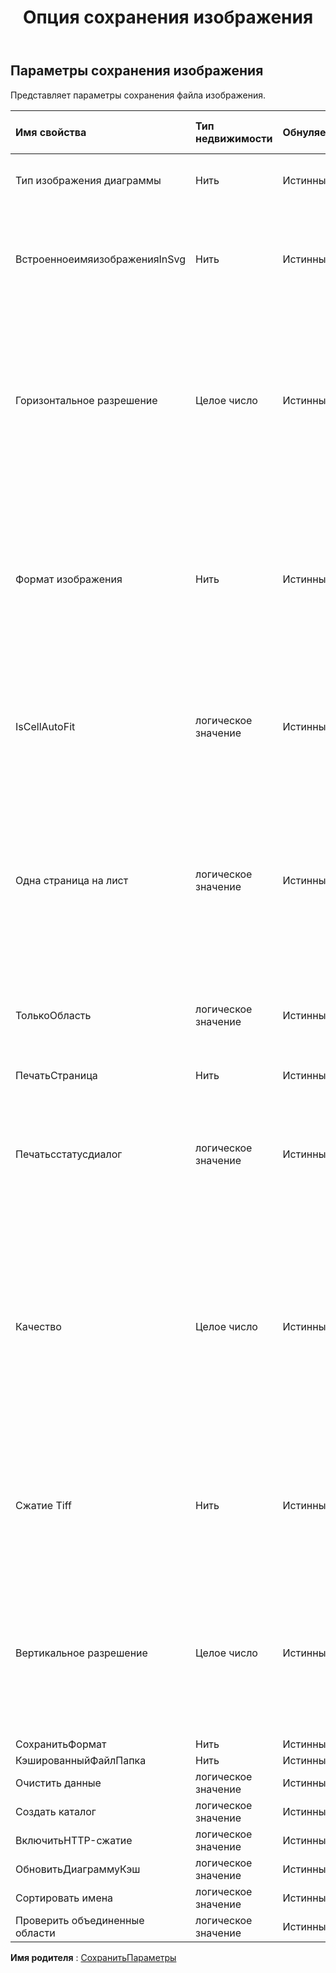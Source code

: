 ﻿---
title: Опция сохранения изображения
second_title: Aspose.Cells Cloud Documen
type: docs
url: /ru/specification/model/imagesaveoptions/
description: "Aspose.Cells Спецификация облачной модели: ImageSaveOptions. Легко обрабатывайте Excel и другие документы электронных таблиц с помощью таких функций, как открытие, создание, редактирование, разделение, слияние, сравнение и преобразование."
kwords: Excel, Office, электронная таблица, Cloud REST API, ImageSaveOptions
weight: 50
---
## **Параметры сохранения изображения**

 Представляет параметры сохранения файла изображения.

| Имя свойства| Тип недвижимости| Обнуляемый| Только чтение| Значение по умолчанию| Описание|
|:- |:- |:- |:- |:- |:- |
| Тип изображения диаграммы| Нить| Истинный| ЛОЖЬ|| Укажите тип изображения диаграммы при конвертации.|
| ВстроенноеимяизображенияInSvg| Нить| Истинный| ЛОЖЬ|| Укажите имя файла встроенного изображения в формате svg. Это должен быть полный путь к каталогу типа «c:\\xpsEmbeded».|
| Горизонтальное разрешение| Целое число| Истинный| ЛОЖЬ|| Получает или задает горизонтальное разрешение созданных изображений (в точках на дюйм). Применяет метод создания изображений, за исключением изображений в формате Emf. Значение по умолчанию — 96.|
| Формат изображения| Нить| Истинный| ЛОЖЬ|| Получает или задает формат создаваемых изображений. Не применяйте метод, возвращающий объект Bitmap. Значение по умолчанию — ImageFormat.Bmp. Не применяйте метод, возвращающий объект Bitmap.|
| IsCellAutoFit| логическое значение| Истинный| ЛОЖЬ|| Указывает, подгоняется ли ширина и высота ячеек автоматически по значению ячейки. Значение по умолчанию неверно.|
| Одна страница на лист| логическое значение| Истинный| ЛОЖЬ||Если OnePagePerSheet имеет значение true , все содержимое одного листа в результате будет выведено только на одну страницу. Размер бумаги в настройках страницы будет недействительным, а другие настройки страницы все равно вступят в силу.|
| ТолькоОбласть| логическое значение| Истинный| ЛОЖЬ|| Если это свойство имеет значение true , будет выведена только площадь, и масштаб не вступит в силу.|
| ПечатьСтраница| Нить| Истинный| ЛОЖЬ|| Указывает, какие страницы не будут распечатаны.|
| Печатьсстатусдиалог| логическое значение| Истинный| ЛОЖЬ|| Если PrintWithStatusDialog = true, появится диалоговое окно, показывающее текущий статус печати. в противном случае такой диалог не появится.|
| Качество| Целое число| Истинный| ЛОЖЬ|| Получает или задает значение, определяющее качество создаваемых изображений, которое применяется только при сохранении страниц в формате Jpeg. Действует только при сохранении в JPEG. Значение должно находиться в диапазоне от 0 до 100. Значение по умолчанию — 100.|
| Сжатие Tiff| Нить| Истинный| ЛОЖЬ|| Получает или задает тип сжатия, применяемый только при сохранении страниц в формате Tiff. Действует только при сохранении в TIFF. Значение по умолчанию — Lzw.|
| Вертикальное разрешение| Целое число| Истинный| ЛОЖЬ||Получает или задает вертикальное разрешение созданных изображений (в точках на дюйм). Применяется метод создания изображения, кроме изображения в формате Emf. Значение по умолчанию — 96.|
| СохранитьФормат| Нить| Истинный| ЛОЖЬ|||
| КэшированныйФайлПапка| Нить| Истинный| ЛОЖЬ|||
| Очистить данные| логическое значение| Истинный| ЛОЖЬ|||
| Создать каталог| логическое значение| Истинный| ЛОЖЬ|||
| ВключитьHTTP-сжатие| логическое значение| Истинный| ЛОЖЬ|||
| ОбновитьДиаграммуКэш| логическое значение| Истинный| ЛОЖЬ|||
| Сортировать имена| логическое значение| Истинный| ЛОЖЬ|||
| Проверить объединенные области| логическое значение| Истинный| ЛОЖЬ|||

**Имя родителя** : [СохранитьПараметры](/specification/model/saveoptions)

